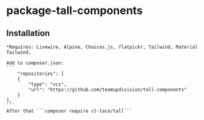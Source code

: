 # package-tall-components

## Installation 
    
    *Requires: Livewire, Alpine, Choices.js, flatpickr, Tailwind, Material Tailwind,

    Add to composer.json:
    ```
        "repositories": [
        {
            "type": "vcs",
            "url": "https://github.com/teamupdivision/tall-components"
        }
    ],
    ```
    After that ```composer require ct-taco/tall```
